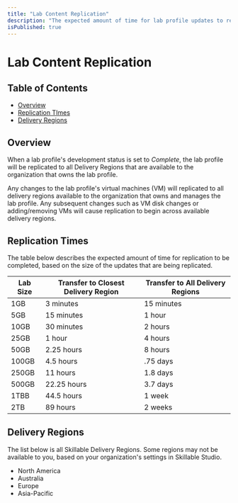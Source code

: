 ```yaml
---
title: "Lab Content Replication"
description: "The expected amount of time for lab profile updates to replicate across available delivery regions."
isPublished: true
---
```


# Lab Content Replication   

## Table of Contents

- [Overview](#overview)
- [Replication TImes](#replication-times)
- [Delivery Regions](#delivery-regions)

## Overview 

When a lab profile's development status is set to _Complete_, the lab profile will be replicated to all Delivery Regions that are available to the organization that owns the lab profile.

Any changes to the lab profile's virtual machines (VM) will replicated to all delivery regions available to the organization that owns and manages the lab profile. Any subsequent changes such as VM disk changes or adding/removing VMs will cause replication to begin across available delivery regions. 

## Replication Times

The table below describes the expected amount of time for replication to be completed, based on the size of the updates that are being replicated. 

| Lab Size | Transfer to Closest Delivery Region | Transfer to All Delivery Regions |
|-------|-------------|----------|
| 1GB   | 3 minutes   |15 minutes|
| 5GB   | 15 minutes  |1 hour    |
| 10GB  | 30 minutes  |2 hours   |
| 25GB  | 1 hour      |4 hours   |
| 50GB  | 2.25 hours  |8 hours   |
| 100GB | 4.5 hours   |.75 days  |
| 250GB | 11 hours    |1.8 days  |
| 500GB | 22.25 hours |3.7 days  |
| 1TBB  | 44.5 hours  |1 week    |
| 2TB   | 89 hours    |2 weeks   |

## Delivery Regions

The list below is all Skillable Delivery Regions. Some regions may not be available to you, based on your organization's settings in Skillable Studio. 

- North America
- Australia
- Europe
- Asia-Pacific 